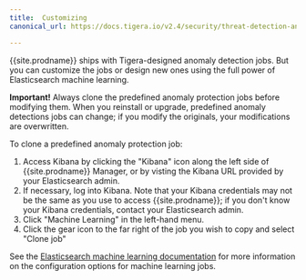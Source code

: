 ```yaml
---
title:  Customizing
canonical_url: https://docs.tigera.io/v2.4/security/threat-detection-and-prevention/anomaly-detection/customizing

---
```


{{site.prodname}} ships with Tigera-designed anomaly detection jobs. But you can customize the jobs
or design new ones using the full power of Elasticsearch machine learning.

**Important!** Always clone the predefined anomaly protection jobs before modifying them. When you reinstall or upgrade, predefined anomaly detections jobs can change; if you modify the originals, your modifications are overwritten.

To clone a predefined anomaly protection job:

1. Access Kibana by clicking the "Kibana" icon along the left side of {{site.prodname}} Manager, or by visting
   the Kibana URL provided by your Elasticsearch admin.
1. If necessary, log into Kibana. Note that your Kibana credentials may not be the same as you use to access
   {{site.prodname}}; if you don't know your Kibana credentials, contact your Elasticsearch admin.
1. Click "Machine Learning" in the left-hand menu.
1. Click the gear icon to the far right of the job you wish to copy and select "Clone job"

See the [Elasticsearch machine learning documentation] for more information on the configuration
options for machine learning jobs.

[Elasticsearch machine learning documentation]: https://www.elastic.co/guide/en/elastic-stack-overview/6.4/xpack-ml.html
